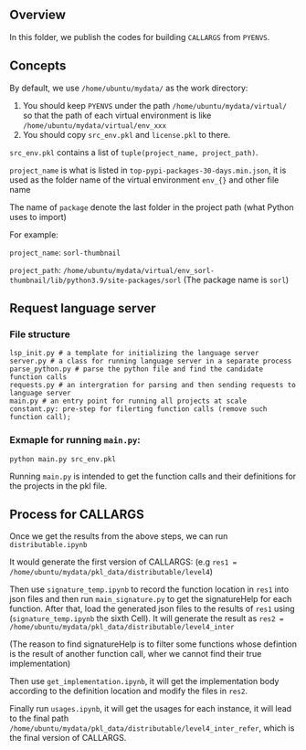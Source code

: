 ## Overview
In this folder, we publish the codes for building `CALLARGS` from `PYENVS`.

## Concepts
By default, we use `/home/ubuntu/mydata/` as the work directory:

1. You should keep `PYENVS` under the path `/home/ubuntu/mydata/virtual/` so that the path of each virtual environment is like `/home/ubuntu/mydata/virtual/env_xxx` 
2. You should copy `src_env.pkl` and `license.pkl` to there.

`src_env.pkl` contains a list of `tuple(project_name, project_path)`.

`project_name` is what is listed in `top-pypi-packages-30-days.min.json`, it is used as the folder name of the virtual environment `env_{}` and other file name

The name of `package` denote the last folder in the project path (what Python uses to import)

For example: 

`project_name`: `sorl-thumbnail`

`project_path`: `/home/ubuntu/mydata/virtual/env_sorl-thumbnail/lib/python3.9/site-packages/sorl` (The package name is `sorl`)

## Request language server
### File structure

```
lsp_init.py # a template for initializing the language server
server.py # a class for running language server in a separate process
parse_python.py # parse the python file and find the candidate function calls
requests.py # an intergration for parsing and then sending requests to language server
main.py # an entry point for running all projects at scale
constant.py: pre-step for filerting function calls (remove such function call);
```

### Exmaple for running `main.py`:
```
python main.py src_env.pkl
```

Running `main.py` is intended to get the function calls and their definitions for the projects in the pkl file.


## Process for CALLARGS
Once we get the results from the above steps, we can run `distributable.ipynb`

It would generate the first version of CALLARGS: (e.g `res1 = /home/ubuntu/mydata/pkl_data/distributable/level4`)

Then use `signature_temp.ipynb` to record the function location in `res1` into json files and then run `main_signature.py` to get the signatureHelp for each function. After that, load the generated json files to the results of `res1` using (`signature_temp.ipynb` the sixth Cell). It will generate the result as `res2 = /home/ubuntu/mydata/pkl_data/distributable/level4_inter`

(The reason to find signatureHelp is to filter some functions whose defintion is the result of another function call, wher we cannot find their true implementation)

Then use `get_implementation.ipynb`, it will get the implementation body according to the definition location and modify the files in `res2`.

Finally run `usages.ipynb`, it will get the usages for each instance, it will lead to the final path `/home/ubuntu/mydata/pkl_data/distributable/level4_inter_refer`, which is the final version of CALLARGS.




